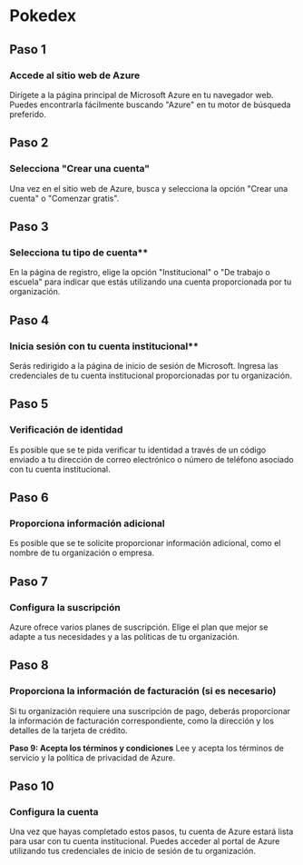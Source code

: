 # Pokedex

## Paso 1
### Accede al sitio web de Azure
Dirígete a la página principal de Microsoft Azure en tu navegador web. Puedes encontrarla fácilmente buscando "Azure" en tu motor de búsqueda preferido.

## Paso 2 
### Selecciona "Crear una cuenta"
Una vez en el sitio web de Azure, busca y selecciona la opción "Crear una cuenta" o "Comenzar gratis".

## Paso 3
### Selecciona tu tipo de cuenta**
En la página de registro, elige la opción "Institucional" o "De trabajo o escuela" para indicar que estás utilizando una cuenta proporcionada por tu organización.

## Paso 4 
### Inicia sesión con tu cuenta institucional**
Serás redirigido a la página de inicio de sesión de Microsoft. Ingresa las credenciales de tu cuenta institucional proporcionadas por tu organización.

## Paso 5
### Verificación de identidad
Es posible que se te pida verificar tu identidad a través de un código enviado a tu dirección de correo electrónico o número de teléfono asociado con tu cuenta institucional.

## Paso 6
### Proporciona información adicional
Es posible que se te solicite proporcionar información adicional, como el nombre de tu organización o empresa.

## Paso 7
### Configura la suscripción
Azure ofrece varios planes de suscripción. Elige el plan que mejor se adapte a tus necesidades y a las políticas de tu organización.

## Paso 8
### Proporciona la información de facturación (si es necesario)
Si tu organización requiere una suscripción de pago, deberás proporcionar la información de facturación correspondiente, como la dirección y los detalles de la tarjeta de crédito.

**Paso 9: Acepta los términos y condiciones**
Lee y acepta los términos de servicio y la política de privacidad de Azure.

## Paso 10
### Configura la cuenta
Una vez que hayas completado estos pasos, tu cuenta de Azure estará lista para usar con tu cuenta institucional. Puedes acceder al portal de Azure utilizando tus credenciales de inicio de sesión de tu organización.


